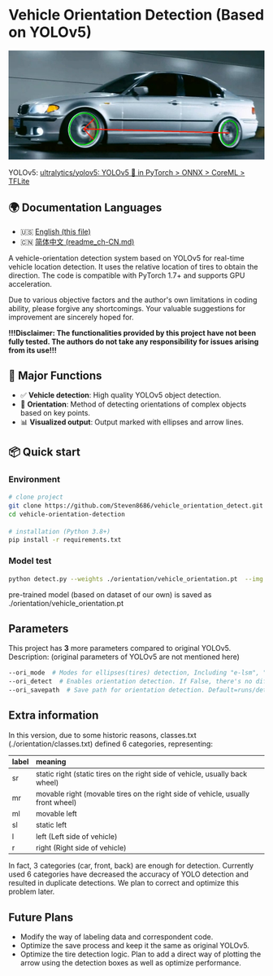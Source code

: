 # Vehicle Orientation Detection (Based on YOLOv5)

![项目封面图](./orientation/cover.jpg) 

YOLOv5: [ultralytics/yolov5: YOLOv5 🚀 in PyTorch > ONNX > CoreML > TFLite](https://github.com/ultralytics/yolov5)

## 🌍 Documentation Languages

- 🇺🇸 [English (this file)](./README.md)
- 🇨🇳 [简体中文 (readme_ch-CN.md)](./readme.zh-CN.md)


A vehicle-orientation detection system based on YOLOv5 for real-time vehicle location detection. It uses the relative location of tires to obtain the direction. The code is compatible with PyTorch 1.7+ and supports GPU acceleration.

Due to various objective factors and the author's own limitations in coding ability, please forgive any shortcomings. Your valuable suggestions for improvement are sincerely hoped for.

**!!!****Disclaimer:** The functionalities provided by this project have not been fully tested. The authors do not take any responsibility for issues arising from its use**!!!**

## 🚀 Major Functions
- ✅ **Vehicle detection**: High quality YOLOv5 object detection.
- 🧭 **Orientation**: Method of detecting orientations of complex objects based on key points.
- 📊 **Visualized output**: Output marked with ellipses and arrow lines.

## 📦 Quick start

### Environment
```bash
# clone project
git clone https://github.com/Steven8686/vehicle_orientation_detect.git
cd vehicle-orientation-detection

# installation (Python 3.8+)
pip install -r requirements.txt
```

### Model test

```bash
python detect.py --weights ./orientation/vehicle_orientation.pt  --img 640 --conf 0.25 --source ./orientation/test_picture/test.jpg --ori_mode e-lsm
```

pre-trained model (based on dataset of our own) is saved as ./orientation/vehicle_orientation.pt

## Parameters

This project has **3** more parameters compared to original YOLOv5. Description: (original parameters of YOLOv5 are not mentioned here)

```bash
--ori_mode  # Modes for ellipses(tires) detection, Including "e-lsm", "lsm", "e-hough", "hough",default="e-lsm"
--ori_detect  # Enables orientation detection. If False, there's no difference between original yolov5 for detect.py
--ori_savepath  # Save path for orientation detection. Default=runs/detect/expx/orientation.jpg/mp4.
```



## Extra information

In this version, due to some historic reasons, classes.txt (./orientation/classes.txt) defined 6 categories, representing:

| label | meaning                                                      |
| :---- | :----------------------------------------------------------- |
| sr    | static right (static tires on the right side of vehicle, usually back wheel) |
| mr    | movable right (movable tires on the right side of vehicle, usually front wheel) |
| ml    | movable left                                                 |
| sl    | static left                                                  |
| l     | left (Left side of vehicle)                                  |
| r     | right (Right side of vehicle)                                |

In fact, 3 categories (car, front, back) are enough for detection. Currently used 6 categories have decreased the accuracy of YOLO detection and resulted in duplicate detections. We plan to correct and optimize this problem later.

## Future Plans

- Modify the way of labeling data and correspondent code.
- Optimize the save process and keep it the same as original YOLOv5.
- Optimize the tire detection logic. Plan to add a direct way of plotting the arrow using the detection boxes as well as optimize performance.

